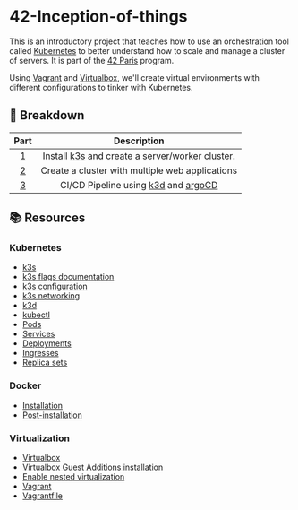 # 42-Inception-of-things

This is an introductory project that teaches how to use an orchestration tool called [Kubernetes](https://kubernetes.io/) to better understand how to scale and manage a cluster of servers. It is part of the [42 Paris](https://www.42.fr/) program.

Using [Vagrant](https://www.vagrantup.com/) and [Virtualbox](https://www.virtualbox.org/), we'll create virtual environments with different configurations to tinker with Kubernetes.

## 📑 Breakdown

| Part | Description |
| :-: | :-: |
| [1](./p1/README.md) | Install [k3s](https://k3s.io/) and create a server/worker cluster. |
| [2](./p2/README.md) | Create a cluster with multiple web applications |
| [3](./p3/README.md) | CI/CD Pipeline using [k3d](https://k3d.io/v5.4.7/) and [argoCD](https://argo-cd.readthedocs.io/en/stable/)|

## :books: Resources

### Kubernetes

- [k3s](https://k3s.io/)
- [k3s flags documentation](https://www.rancher.co.jp/docs/k3s/latest/en/installation/)
- [k3s configuration](https://docs.k3s.io/installation/configuration)
- [k3s networking](https://docs.k3s.io/installation/requirements#networking)
- [k3d](https://k3d.io/v5.4.7/)
- [kubectl](https://kubernetes.io/docs/reference/kubectl/)
- [Pods](https://kubernetes.io/docs/concepts/workloads/pods/pod/)
- [Services](https://kubernetes.io/docs/concepts/services-networking/service/)
- [Deployments](https://kubernetes.io/docs/concepts/workloads/controllers/deployment/)
- [Ingresses](https://kubernetes.io/docs/concepts/services-networking/ingress/)
- [Replica sets](https://kubernetes.io/docs/concepts/workloads/controllers/replicaset/)

### Docker

- [Installation](https://docs.docker.com/engine/install/ubuntu/)
- [Post-installation](https://docs.docker.com/engine/install/linux-postinstall/)

### Virtualization

- [Virtualbox](https://www.virtualbox.org/)
- [Virtualbox Guest Additions installation](https://www.youtube.com/watch?v=w4E1iqsn_wA&ab_channel=tanzTalks.tech)
- [Enable nested virtualization](https://forums.virtualbox.org/viewtopic.php?t=90831)
- [Vagrant](https://www.vagrantup.com/)
- [Vagrantfile](https://www.vagrantup.com/docs/vagrantfile/)
